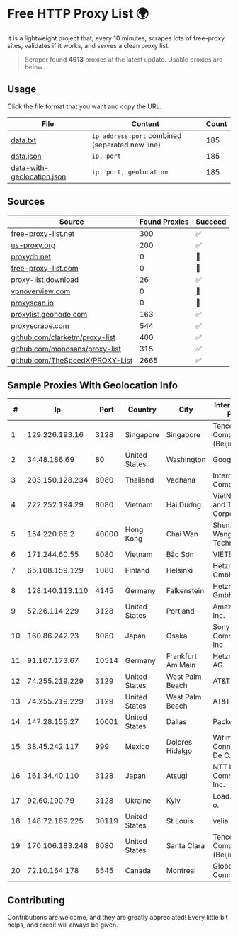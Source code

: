 
# Free HTTP Proxy List 🌍

It is a lightweight project that, every 10 minutes, scrapes lots of free-proxy sites, validates if it works, and serves a clean proxy list.


> Scraper found **4613** proxies at the latest update. Usable proxies are below.

## Usage

Click the file format that you want and copy the URL.


|File|Content|Count|
|----|-------|-----|
|[data.txt](https://raw.githubusercontent.com/themiralay/Proxy-List-World/master/data.txt)|`ip_address:port` combined (seperated new line)|185|
|[data.json](https://raw.githubusercontent.com/themiralay/Proxy-List-World/master/data.json)|`ip, port`|185|
|[data-with-geolocation.json](https://raw.githubusercontent.com/themiralay/Proxy-List-World/master/data-with-geolocation.json)|`ip, port, geolocation`|185|

## Sources

|Source|Found Proxies|Succeed|
|------|-------------|-------|
|[free-proxy-list.net](https://free-proxy-list.net)|300|✅|
|[us-proxy.org](https://www.us-proxy.org)|200|✅|
|[proxydb.net](http://proxydb.net)|0|🚫|
|[free-proxy-list.com](https://free-proxy-list.com/?page=&port=&type%5B%5D=http&type%5B%5D=https&up_time=0&search=Search)|0|🚫|
|[proxy-list.download](https://www.proxy-list.download/HTTP)|26|✅|
|[vpnoverview.com](https://vpnoverview.com/privacy/anonymous-browsing/free-proxy-servers)|0|🚫|
|[proxyscan.io](https://www.proxyscan.io)|0|🚫|
|[proxylist.geonode.com](https://proxylist.geonode.com/api/proxy-list?limit=300&page=1&sort_by=lastChecked&sort_type=desc&protocols=http,https)|163|✅|
|[proxyscrape.com](https://api.proxyscrape.com/v2/?request=displayproxies&protocol=http&timeout=10000&country=all&ssl=all&anonymity=all)|544|✅|
|[github.com/clarketm/proxy-list](https://raw.githubusercontent.com/clarketm/proxy-list/master/proxy-list-raw.txt)|400|✅|
|[github.com/monosans/proxy-list](https://raw.githubusercontent.com/monosans/proxy-list/main/proxies/http.txt)|315|✅|
|[github.com/TheSpeedX/PROXY-List](https://raw.githubusercontent.com/TheSpeedX/PROXY-List/master/http.txt)|2665|✅|


## Sample Proxies With Geolocation Info

|#|Ip|Port|Country|City|Internet Service Provider|
|-|--|----|-------|----|-------------------------|
|1|129.226.193.16|3128|Singapore|Singapore|Tencent Cloud Computing (Beijing) Co|
|2|34.48.186.69|80|United States|Washington|Google LLC|
|3|203.150.128.234|8080|Thailand|Vadhana|Internet Thailand Company Ltd|
|4|222.252.194.29|8080|Vietnam|Hải Dương|VietNam Post and Telecom Corporation|
|5|154.220.66.2|40000|Hong Kong|Chai Wan|Shenzhen Wanghu Technology Co|
|6|171.244.60.55|8080|Vietnam|Bắc Sơn|VIETEL|
|7|65.108.159.129|1080|Finland|Helsinki|Hetzner Online GmbH|
|8|128.140.113.110|4145|Germany|Falkenstein|Hetzner Online GmbH|
|9|52.26.114.229|3128|United States|Portland|Amazon.com, Inc.|
|10|160.86.242.23|8080|Japan|Osaka|Sony Network Communications Inc|
|11|91.107.173.67|10514|Germany|Frankfurt Am Main|Hetzner Online AG|
|12|74.255.219.229|3129|United States|West Palm Beach|AT&T Corp.|
|13|74.255.219.229|3129|United States|West Palm Beach|AT&T Corp.|
|14|147.28.155.27|10001|United States|Dallas|Packet Host, Inc.|
|15|38.45.242.117|999|Mexico|Dolores Hidalgo|Wifimax Connection S.a.s De C.V|
|16|161.34.40.110|3128|Japan|Atsugi|NTT PC Communications, Inc.|
|17|92.60.190.79|3128|Ukraine|Kyiv|Load.me sp. z o. o.|
|18|148.72.169.225|30119|United States|St Louis|velia.net|
|19|170.106.183.248|8080|United States|Santa Clara|Tencent Cloud Computing (Beijing) Co|
|20|72.10.164.178|6545|Canada|Montreal|GloboTech Communications|



## Contributing

Contributions are welcome, and they are greatly appreciated! Every
little bit helps, and credit will always be given.

